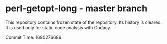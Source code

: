 # perl-getopt-long - master branch

This repository contains frozen state of the repository.
Its history is cleared. It is used only for static code
analysis with Codacy.

Commit Time: 1690276686